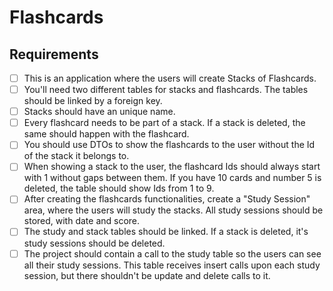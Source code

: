 # Flashcards

## Requirements
- [ ] This is an application where the users will create Stacks of Flashcards.
- [ ] You'll need two different tables for stacks and flashcards. The tables should be linked by a foreign key.
- [ ] Stacks should have an unique name.
- [ ] Every flashcard needs to be part of a stack. If a stack is deleted, the same should happen with the flashcard.
- [ ] You should use DTOs to show the flashcards to the user without the Id of the stack it belongs to.
- [ ] When showing a stack to the user, the flashcard Ids should always start with 1 without gaps between them. If you have 10 cards and number 5 is deleted, the table should show Ids from 1 to 9.
- [ ] After creating the flashcards functionalities, create a "Study Session" area, where the users will study the stacks. All study sessions should be stored, with date and score.
- [ ] The study and stack tables should be linked. If a stack is deleted, it's study sessions should be deleted.
- [ ] The project should contain a call to the study table so the users can see all their study sessions. This table receives insert calls upon each study session, but there shouldn't be update and delete calls to it.
